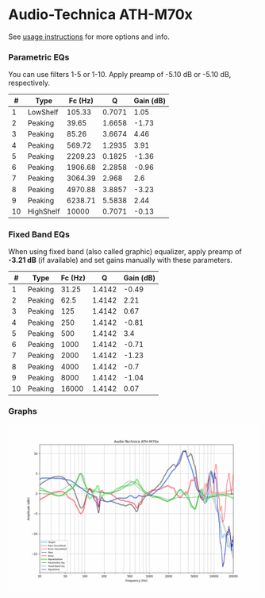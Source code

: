 # Audio-Technica ATH-M70x
See [usage instructions](https://github.com/jaakkopasanen/AutoEq#usage) for more options and info.

### Parametric EQs
You can use filters 1-5 or 1-10. Apply preamp of -5.10 dB or -5.10 dB, respectively.

|   # | Type      |   Fc (Hz) |      Q |   Gain (dB) |
|-----|-----------|-----------|--------|-------------|
|   1 | LowShelf  |    105.33 | 0.7071 |        1.05 |
|   2 | Peaking   |     39.65 | 1.6658 |       -1.73 |
|   3 | Peaking   |     85.26 | 3.6674 |        4.46 |
|   4 | Peaking   |    569.72 | 1.2935 |        3.91 |
|   5 | Peaking   |   2209.23 | 0.1825 |       -1.36 |
|   6 | Peaking   |   1906.68 | 2.2858 |       -0.96 |
|   7 | Peaking   |   3064.39 | 2.968  |        2.6  |
|   8 | Peaking   |   4970.88 | 3.8857 |       -3.23 |
|   9 | Peaking   |   6238.71 | 5.5838 |        2.44 |
|  10 | HighShelf |  10000    | 0.7071 |       -0.13 |

### Fixed Band EQs
When using fixed band (also called graphic) equalizer, apply preamp of **-3.21 dB** (if available) and set gains manually with these parameters.

|   # | Type    |   Fc (Hz) |      Q |   Gain (dB) |
|-----|---------|-----------|--------|-------------|
|   1 | Peaking |     31.25 | 1.4142 |       -0.49 |
|   2 | Peaking |     62.5  | 1.4142 |        2.21 |
|   3 | Peaking |    125    | 1.4142 |        0.67 |
|   4 | Peaking |    250    | 1.4142 |       -0.81 |
|   5 | Peaking |    500    | 1.4142 |        3.4  |
|   6 | Peaking |   1000    | 1.4142 |       -0.71 |
|   7 | Peaking |   2000    | 1.4142 |       -1.23 |
|   8 | Peaking |   4000    | 1.4142 |       -0.7  |
|   9 | Peaking |   8000    | 1.4142 |       -1.04 |
|  10 | Peaking |  16000    | 1.4142 |        0.07 |

### Graphs
![](./Audio-Technica%20ATH-M70x.png)
